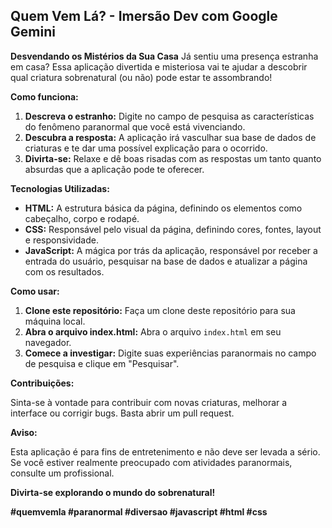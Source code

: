 ## Quem Vem Lá? - Imersão Dev com Google Gemini

**Desvendando os Mistérios da Sua Casa** Já sentiu uma presença estranha em casa? Essa aplicação divertida e misteriosa vai te ajudar a descobrir qual criatura sobrenatural (ou não) pode estar te assombrando!

**Como funciona:**

1. **Descreva o estranho:** Digite no campo de pesquisa as características do fenômeno paranormal que você está vivenciando.
2. **Descubra a resposta:** A aplicação irá vasculhar sua base de dados de criaturas e te dar uma possível explicação para o ocorrido.
3. **Divirta-se:** Relaxe e dê boas risadas com as respostas um tanto quanto absurdas que a aplicação pode te oferecer.

**Tecnologias Utilizadas:**

* **HTML:** A estrutura básica da página, definindo os elementos como cabeçalho, corpo e rodapé.
* **CSS:** Responsável pelo visual da página, definindo cores, fontes, layout e responsividade.
* **JavaScript:** A mágica por trás da aplicação, responsável por receber a entrada do usuário, pesquisar na base de dados e atualizar a página com os resultados.

**Como usar:**

1. **Clone este repositório:** Faça um clone deste repositório para sua máquina local.
2. **Abra o arquivo index.html:** Abra o arquivo `index.html` em seu navegador.
3. **Comece a investigar:** Digite suas experiências paranormais no campo de pesquisa e clique em "Pesquisar".

**Contribuições:**

Sinta-se à vontade para contribuir com novas criaturas, melhorar a interface ou corrigir bugs. Basta abrir um pull request.

**Aviso:**

Esta aplicação é para fins de entretenimento e não deve ser levada a sério. Se você estiver realmente preocupado com atividades paranormais, consulte um profissional.

**Divirta-se explorando o mundo do sobrenatural!**

**#quemvemla #paranormal #diversao #javascript #html #css**
